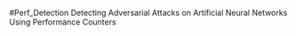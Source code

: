 #Perf_Detection
Detecting Adversarial Attacks on Artificial Neural Networks Using Performance Counters
